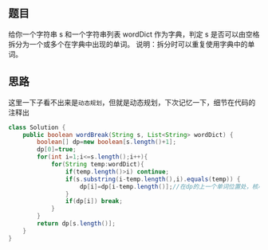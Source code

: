 ## 题目
给你一个字符串 s 和一个字符串列表 wordDict 作为字典，判定 s 是否可以由空格拆分为一个或多个在字典中出现的单词。
说明：拆分时可以重复使用字典中的单词。
## 思路
这里一下子看不出来是`动态规划`，但就是动态规划，下次记忆一下，细节在代码的注释出
```java
class Solution {
    public boolean wordBreak(String s, List<String> wordDict) {
        boolean[] dp=new boolean[s.length()+1];
        dp[0]=true;
        for(int i=1;i<=s.length();i++){
            for(String temp:wordDict){
                if(temp.length()>i) continue;
                if(s.substring(i-temp.length(),i).equals(temp)) {
                    dp[i]=dp[i-temp.length()];//在dp的上一个单词位置处，核心点
                }
                if(dp[i]) break;
            }
        }
        return dp[s.length()];
    }
}
```
